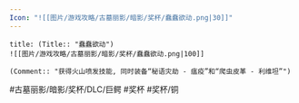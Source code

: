```yaml
---
Icon: "![[图片/游戏攻略/古墓丽影/暗影/奖杯/蠢蠢欲动.png|30]]"
---
```

```ad-common-bronze-trophy
title: (Title:: "蠢蠢欲动")
![[图片/游戏攻略/古墓丽影/暗影/奖杯/蠢蠢欲动.png|100]]

(Comment:: "获得火山喷发技能, 同时装备“秘语灾劫 - 瘟疫”和“爬虫皮革 - 利维坦”")
```

#古墓丽影/暗影/奖杯/DLC/巨鳄 #奖杯 #奖杯/铜
